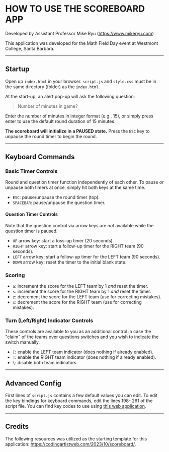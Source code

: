 # HOW TO USE THE SCOREBOARD APP

 Developed by Assistant Professor Mike Ryu (https://www.mikeryu.com)

This application was developed for the Math Field Day event at Westmont College, Santa Barbara.

  ---

## Startup

Open up `index.html` in your browser. `script.js` and `style.css` must be in the same directory (folder) as the `index.html`.

At the start-up, an alert pop-up will ask the following question:

> Number of minutes in game?  

Enter the number of minutes in integer format (e.g., 15), or simply press enter to use the default round duration of 15 minutes.

**The scoreboard will initialize in a PAUSED state.** Press the `ESC` key to unpause the round timer to begin the round.

---

## Keyboard Commands

### Basic Timer Controls  

Round and question timer function independently of each other. To pause or unpause both timers at once, simply hit both keys at the same time.

- `ESC`: pause/unpause the round timer (top).
- `SPACEBAR`: pause/unpause the question timer.

#### Question Timer Controls

Note that the question control via arrow keys are *not* available while the question timer is paused.

- `UP` arrow key: start a toss-up timer (20 seconds).
- `RIGHT` arrow key: start a follow-up timer for the RIGHT team (90 seconds).
- `LEFT` arrow key: start a follow-up timer for the LEFT team (90 seconds).
- `DOWN` arrow key: reset the timer to the initial blank state.

### Scoring

- `a`: increment the score for the LEFT team by 1 *and* reset the timer.
- `s`: increment the score for the RIGHT team by 1 *and* reset the timer.
- `z`: decrement the score for the LEFT team (use for correcting mistakes).
- `x`: decrement the score for the RIGHT team (use for correcting mistakes).

### Turn (Left/Right) Indicator Controls  

These controls are available to you as an additional control in case the "claim" of the teams over questions switches and you wish to indicate the switch manually.

- `[`: enable the LEFT team indicator (does nothing if already enabled).
- `]`: enable the RIGHT team indicator (does nothing if already enabled).
- `\`: disable both team indicators.

---

## Advanced Config

First lines of `script.js` contains a few default values you can edit. To edit the key bindings for keyboard commands, edit the lines 198- 261 of the script file. You can find key codes to use using [this web application](https://www.toptal.com/developers/keycode).

---

## Credits

The following resources was utilized as the starting template for this application: https://codingartistweb.com/2023/10/scoreboard/.